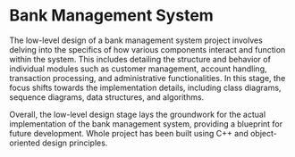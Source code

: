 # Bank Management System


The low-level design of a bank management system project involves delving into the specifics of how various components interact and function within the system. This includes detailing the structure and behavior of individual modules such as customer management, account handling, transaction processing, and administrative functionalities. In this stage, the focus shifts towards the implementation details, including class diagrams, sequence diagrams, data structures, and algorithms.

Overall, the low-level design stage lays the groundwork for the actual implementation of the bank management system, providing a blueprint for future development.
Whole project has been built using C++ and object-oriented design principles.
